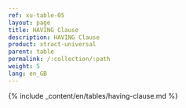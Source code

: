 ```yaml
---
ref: xu-table-05
layout: page
title: HAVING Clause
description: HAVING Clause
product: xtract-universal
parent: table
permalink: /:collection/:path
weight: 5
lang: en_GB
---
```

{% include _content/en/tables/having-clause.md  %}

